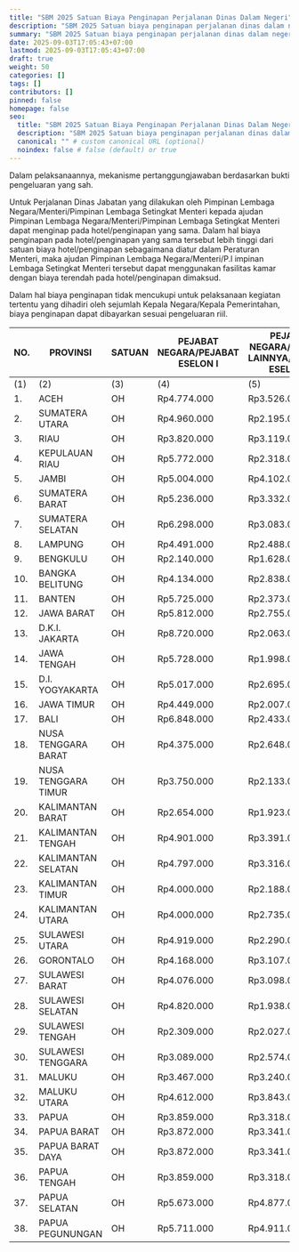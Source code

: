 ```yaml
---
title: "SBM 2025 Satuan Biaya Penginapan Perjalanan Dinas Dalam Negeri"
description: "SBM 2025 Satuan biaya penginapan perjalanan dinas dalam negeri merupakan satuan biaya yang digunakan untuk kebutuhan biaya menginap dalam rangka pelaksanaan perjalanan dinas dalam negeri."
summary: "SBM 2025 Satuan biaya penginapan perjalanan dinas dalam negeri merupakan satuan biaya yang digunakan untuk kebutuhan biaya menginap dalam rangka pelaksanaan perjalanan dinas dalam negeri."
date: 2025-09-03T17:05:43+07:00
lastmod: 2025-09-03T17:05:43+07:00
draft: true
weight: 50
categories: []
tags: []
contributors: []
pinned: false
homepage: false
seo:
  title: "SBM 2025 Satuan Biaya Penginapan Perjalanan Dinas Dalam Negeri" # custom title (optional)
  description: "SBM 2025 Satuan biaya penginapan perjalanan dinas dalam negeri merupakan satuan biaya yang digunakan untuk kebutuhan biaya menginap dalam rangka pelaksanaan perjalanan dinas dalam negeri." # custom description (recommended)
  canonical: "" # custom canonical URL (optional)
  noindex: false # false (default) or true
---
```


Dalam pelaksanaannya, mekanisme pertanggungjawaban berdasarkan bukti pengeluaran yang sah.

Untuk Perjalanan Dinas Jabatan yang dilakukan oleh Pimpinan Lembaga Negara/Menteri/Pimpinan Lembaga Setingkat Menteri kepada ajudan Pimpinan Lembaga Negara/Menteri/Pimpinan Lembaga Setingkat Menteri dapat menginap pada hotel/penginapan yang sama. Dalam hal biaya penginapan pada hotel/penginapan yang sama tersebut lebih tinggi dari satuan biaya hotel/penginapan sebagaimana diatur dalam Peraturan Menteri, maka ajudan Pimpinan Lembaga Negara/Menteri/P.l impinan Lembaga Setingkat Menteri tersebut dapat menggunakan fasilitas kamar dengan biaya terendah pada hotel/penginapan dimaksud.

Dalam hal biaya penginapan tidak mencukupi untuk pelaksanaan kegiatan tertentu yang dihadiri oleh sejumlah Kepala Negara/Kepala Pemerintahan, biaya penginapan dapat dibayarkan sesuai pengeluaran riil.

| NO. | PROVINSI            | SATUAN | PEJABAT NEGARA/PEJABAT ESELON I | PEJABAT NEGARA/PEJABAT LAINNYA/PEJABAT ESELON II | PEJABAT ESELON III/GOLONGAN IV | PEJABAT ESELON IV/GOLONGAN III/II/I |
| --- | ------------------- | ------ | ------------------------------- | ------------------------------------------------ | ------------------------------ | ----------------------------------- |
| (1) | (2)                 | (3)    | (4)                             | (5)                                              | (6)                            | (7)                                 |
| 1.  | ACEH                | OH     | Rp4.774.000                     | Rp3.526.000                                      | Rp1.578.000                    | Rp770.000                           |
| 2.  | SUMATERA UTARA      | OH     | Rp4.960.000                     | Rp2.195.000                                      | Rp1.188.000                    | Rp699.000                           |
| 3.  | RIAU                | OH     | Rp3.820.000                     | Rp3.119.000                                      | Rp1.650.000                    | Rp852.000                           |
| 4.  | KEPULAUAN RIAU      | OH     | Rp5.772.000                     | Rp2.318.000                                      | Rp1.297.000                    | Rp792.000                           |
| 5.  | JAMBI               | OH     | Rp5.004.000                     | Rp4.102.000                                      | Rp1.225.000                    | Rp580.000                           |
| 6.  | SUMATERA BARAT      | OH     | Rp5.236.000                     | Rp3.332.000                                      | Rp1.353.000                    | Rp701.000                           |
| 7.  | SUMATERA SELATAN    | OH     | Rp6.298.000                     | Rp3.083.000                                      | Rp1.966.000                    | Rp861.000                           |
| 8.  | LAMPUNG             | OH     | Rp4.491.000                     | Rp2.488.000                                      | Rp1.539.000                    | Rp580.000                           |
| 9.  | BENGKULU            | OH     | Rp2.140.000                     | Rp1.628.000                                      | Rp1.546.000                    | Rp692.000                           |
| 10. | BANGKA BELITUNG     | OH     | Rp4.134.000                     | Rp2.838.000                                      | Rp1.957.000                    | Rp676.000                           |
| 11. | BANTEN              | OH     | Rp5.725.000                     | Rp2.373.000                                      | Rp1.301.000                    | Rp724.000                           |
| 12. | JAWA BARAT          | OH     | Rp5.812.000                     | Rp2.755.000                                      | Rp1.298.000                    | Rp686.000                           |
| 13. | D.K.I. JAKARTA      | OH     | Rp8.720.000                     | Rp2.063.000                                      | Rp992.000                      | Rp730.000                           |
| 14. | JAWA TENGAH         | OH     | Rp5.728.000                     | Rp1.998.000                                      | Rp1.201.000                    | Rp810.000                           |
| 15. | D.I. YOGYAKARTA     | OH     | Rp5.017.000                     | Rp2.695.000                                      | Rp1.495.000                    | Rp845.000                           |
| 16. | JAWA TIMUR          | OH     | Rp4.449.000                     | Rp2.007.000                                      | Rp1.153.000                    | Rp814.000                           |
| 17. | BALI                | OH     | Rp6.848.000                     | Rp2.433.000                                      | Rp1.685.000                    | Rp1.138.000                         |
| 18. | NUSA TENGGARA BARAT | OH     | Rp4.375.000                     | Rp2.648.000                                      | Rp1.418.000                    | Rp907.000                           |
| 19. | NUSA TENGGARA TIMUR | OH     | Rp3.750.000                     | Rp2.133.000                                      | Rp1.355.000                    | Rp688.000                           |
| 20. | KALIMANTAN BARAT    | OH     | Rp2.654.000                     | Rp1.923.000                                      | Rp1.125.000                    | Rp538.000                           |
| 21. | KALIMANTAN TENGAH   | OH     | Rp4.901.000                     | Rp3.391.000                                      | Rp1.160.000                    | Rp659.000                           |
| 22. | KALIMANTAN SELATAN  | OH     | Rp4.797.000                     | Rp3.316.000                                      | Rp1.500.000                    | Rp697.000                           |
| 23. | KALIMANTAN TIMUR    | OH     | Rp4.000.000                     | Rp2.188.000                                      | Rp1.507.000                    | Rp804.000                           |
| 24. | KALIMANTAN UTARA    | OH     | Rp4.000.000                     | Rp2.735.000                                      | Rp1.507.000                    | Rp904.000                           |
| 25. | SULAWESI UTARA      | OH     | Rp4.919.000                     | Rp2.290.000                                      | Rp1.270.000                    | Rp978.000                           |
| 26. | GORONTALO           | OH     | Rp4.168.000                     | Rp3.107.000                                      | Rp1.606.000                    | Rp955.000                           |
| 27. | SULAWESI BARAT      | OH     | Rp4.076.000                     | Rp3.098.000                                      | Rp1.344.000                    | Rp704.000                           |
| 28. | SULAWESI SELATAN    | OH     | Rp4.820.000                     | Rp1.938.000                                      | Rp1.423.000                    | Rp745.000                           |
| 29. | SULAWESI TENGAH     | OH     | Rp2.309.000                     | Rp2.027.000                                      | Rp1.679.000                    | Rp951.000                           |
| 30. | SULAWESI TENGGARA   | OH     | Rp3.089.000                     | Rp2.574.000                                      | Rp1.297.000                    | Rp786.000                           |
| 31. | MALUKU              | OH     | Rp3.467.000                     | Rp3.240.000                                      | Rp1.059.000                    | Rp667.000                           |
| 32. | MALUKU UTARA        | OH     | Rp4.612.000                     | Rp3.843.000                                      | Rp1.160.000                    | Rp654.000                           |
| 33. | PAPUA               | OH     | Rp3.859.000                     | Rp3.318.000                                      | Rp2.521.000                    | Rp1.038.000                         |
| 34. | PAPUA BARAT         | OH     | Rp3.872.000                     | Rp3.341.000                                      | Rp2.056.000                    | Rp967.000                           |
| 35. | PAPUA BARAT DAYA    | OH     | Rp3.872.000                     | Rp3.341.000                                      | Rp2.056.000                    | Rp967.000                           |
| 36. | PAPUA TENGAH        | OH     | Rp3.859.000                     | Rp3.318.000                                      | Rp2.521.000                    | Rp1.038.000                         |
| 37. | PAPUA SELATAN       | OH     | Rp5.673.000                     | Rp4.877.000                                      | Rp3.706.000                    | Rp1.526.000                         |
| 38. | PAPUA PEGUNUNGAN    | OH     | Rp5.711.000                     | Rp4.911.000                                      | Rp3.731.000                    | Rp1.536.000                         |
